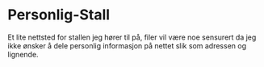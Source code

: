 # Personlig-Stall
Et lite nettsted for stallen jeg hører til på, filer vil være noe sensurert da jeg ikke ønsker å dele personlig informasjon på nettet slik som adressen og lignende.
